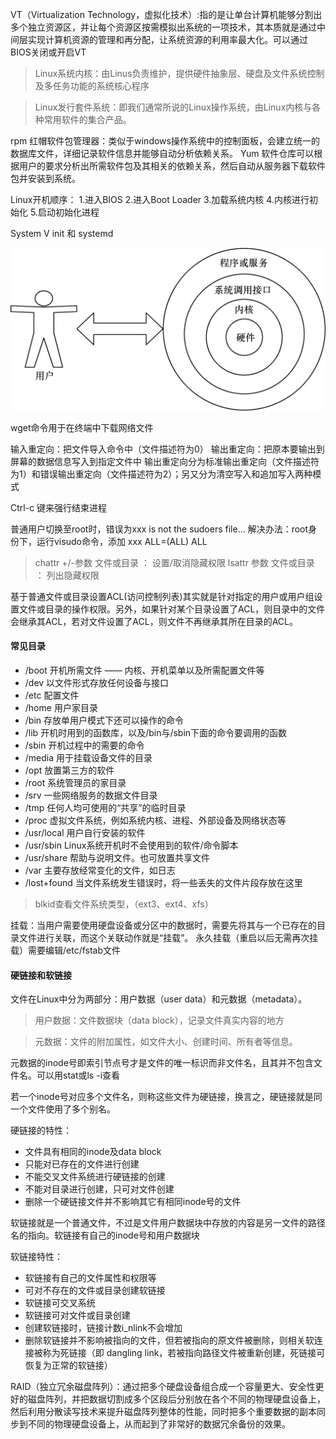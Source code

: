 VT（Virtualization Technology，虚拟化技术）:指的是让单台计算机能够分割出多个独立资源区，并让每个资源区按需模拟出系统的一项技术，其本质就是通过中间层实现计算机资源的管理和再分配，让系统资源的利用率最大化。可以通过BIOS关闭或开启VT

> Linux系统内核：由Linus负责维护，提供硬件抽象层、硬盘及文件系统控制及多任务功能的系统核心程序

>Linux发行套件系统：即我们通常所说的Linux操作系统，由Linux内核与各种常用软件的集合产品。 

rpm 红帽软件包管理器：类似于windows操作系统中的控制面板，会建立统一的数据库文件，详细记录软件信息并能够自动分析依赖关系。
Yum 软件仓库可以根据用户的要求分析出所需软件包及其相关的依赖关系，然后自动从服务器下载软件包并安装到系统。

Linux开机顺序：
1.进入BIOS
2.进入Boot Loader
3.加载系统内核
4.内核进行初始化
5.启动初始化进程

System V init 和 systemd 

![图片](/jinus/img/20190626.png)

wget命令用于在终端中下载网络文件

输入重定向：把文件导入命令中（文件描述符为0）
输出重定向：把原本要输出到屏幕的数据信息写入到指定文件中
输出重定向分为标准输出重定向（文件描述符为1）和错误输出重定向（文件描述符为2）；另又分为清空写入和追加写入两种模式

 Ctrl-c 键来强行结束进程

 普通用户切换至root时，错误为xxx is not the sudoers file...
 解决办法：root身份下，运行visudo命令，添加 xxx ALL=(ALL) ALL

 > chattr  +/-参数  文件或目录 ： 设置/取消隐藏权限
 > lsattr   参数  文件或目录 ： 列出隐藏权限

 基于普通文件或目录设置ACL(访问控制列表)其实就是针对指定的用户或用户组设置文件或目录的操作权限。另外，如果针对某个目录设置了ACL，则目录中的文件会继承其ACL，若对文件设置了ACL，则文件不再继承其所在目录的ACL。

 ####  常见目录 ####


 -  /boot     开机所需文件 —— 内核、开机菜单以及所需配置文件等
 -  /dev       以文件形式存放任何设备与接口
 -  /etc        配置文件
 -  /home    用户家目录
 -  /bin        存放单用户模式下还可以操作的命令
 -  /lib         开机时用到的函数库，以及/bin与/sbin下面的命令要调用的函数
 -  /sbin       开机过程中的需要的命令
 -  /media    用于挂载设备文件的目录
 -  /opt       放置第三方的软件
 -  /root      系统管理员的家目录
 -  /srv        一些网络服务的数据文件目录
 -  /tmp      任何人均可使用的“共享”的临时目录
 -  /proc      虚拟文件系统，例如系统内核、进程、外部设备及网络状态等
 -  /usr/local 用户自行安装的软件
 -  /usr/sbin  Linux系统开机时不会使用到的软件/命令脚本
 -  /usr/share 帮助与说明文件。也可放置共享文件
 -  /var     主要存放经常变化的文件，如日志
 -  /lost+found   当文件系统发生错误时，将一些丢失的文件片段存放在这里

> blkid查看文件系统类型，（ext3、ext4、xfs）


 挂载：当用户需要使用硬盘设备或分区中的数据时，需要先将其与一个已存在的目录文件进行关联，而这个关联动作就是“挂载”。
 永久挂载（重启以后无需再次挂载）需要编辑/etc/fstab文件
 #### 硬链接和软链接 
 文件在Linux中分为两部分：用户数据（user data）和元数据（metadata）。
> 用户数据：文件数据块（data block），记录文件真实内容的地方

> 元数据：文件的附加属性，如文件大小、创建时间、所有者等信息。 

 元数据的inode号即索引节点号才是文件的唯一标识而非文件名，且其并不包含文件名。可以用stat或ls -i查看


 若一个inode号对应多个文件名，则称这些文件为硬链接，换言之，硬链接就是同一个文件使用了多个别名。

  硬链接的特性：
  -  文件具有相同的inode及data block
  -  只能对已存在的文件进行创建
  -  不能交叉文件系统进行硬链接的创建
  -  不能对目录进行创建，只可对文件创建
  -  删除一个硬链接文件并不影响其它有相同inode号的文件

  软链接就是一个普通文件，不过是文件用户数据块中存放的内容是另一文件的路径名的指向。软链接有自己的inode号和用户数据块

  软链接特性：

  - 软链接有自己的文件属性和权限等
  - 可对不存在的文件或目录创建软链接
  - 软链接可交叉系统
  - 软链接可对文件或目录创建
  - 创建软链接时，链接计数i_nlink不会增加
  - 删除软链接并不影响被指向的文件，但若被指向的原文件被删除，则相关软连接被称为死链接（即 dangling link，若被指向路径文件被重新创建，死链接可恢复为正常的软链接）


RAID（独立冗余磁盘阵列）：通过把多个硬盘设备组合成一个容量更大、安全性更好的磁盘阵列，并把数据切割成多个区段后分别放在各个不同的物理硬盘设备上，然后利用分散读写技术来提升磁盘阵列整体的性能，同时把多个重要数据的副本同步到不同的物理硬盘设备上，从而起到了非常好的数据冗余备份的效果。
